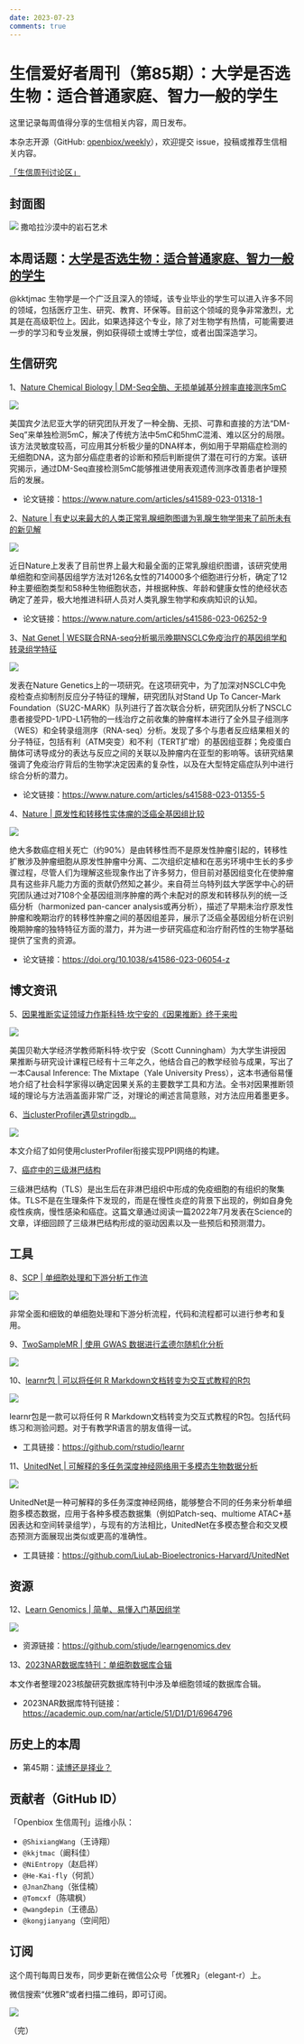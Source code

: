 ```yaml
---
date: 2023-07-23
comments: true
---
```


# 生信爱好者周刊（第85期）：大学是否选生物：适合普通家庭、智力一般的学生

这里记录每周值得分享的生信相关内容，周日发布。

本杂志开源（GitHub: [openbiox/weekly](https://github.com/openbiox/weekly)），欢迎提交 issue，投稿或推荐生信相关内容。

[「生信周刊讨论区」](https://github.com/openbiox/weekly/discussions)

## 封面图

![](https://files.mdnice.com/user/33257/cc978fe4-f098-49b8-95bf-5864c356952d.png)
撒哈拉沙漠中的岩石艺术

## 本周话题：[大学是否选生物：适合普通家庭、智力一般的学生](https://mp.weixin.qq.com/s/0fiJ7DVcpKJEevDnkhx74A)

@kktjmac 生物学是一个广泛且深入的领域，该专业毕业的学生可以进入许多不同的领域，包括医疗卫生、研究、教育、环保等。目前这个领域的竞争非常激烈，尤其是在高级职位上。因此，如果选择这个专业，除了对生物学有热情，可能需要进一步的学习和专业发展，例如获得硕士或博士学位，或者出国深造学习。

## 生信研究
1、[Nature Chemical Biology | DM-Seq全酶、无损单碱基分辨率直接测序5mC](https://mp.weixin.qq.com/s/uqKOuQIjpYt1K9VNvHpvUQ)

![](https://files.mdnice.com/user/33257/95d8a330-3512-4091-a157-822e081c1cf6.png)

美国宾夕法尼亚大学的研究团队开发了一种全酶、无损、可靠和直接的方法“DM-Seq”来单独检测5mC，解决了传统方法中5mC和5hmC混淆、难以区分的局限。该方法灵敏度较高，可应用其分析极少量的DNA样本，例如用于早期癌症检测的无细胞DNA，这为部分癌症患者的诊断和预后判断提供了潜在可行的方案。该研究揭示，通过DM-Seq直接检测5mC能够推进使用表观遗传测序改善患者护理预后的发展。

- 论文链接：https://www.nature.com/articles/s41589-023-01318-1

2、[Nature | 有史以来最大的人类正常乳腺细胞图谱为乳腺生物学带来了前所未有的新见解](https://mp.weixin.qq.com/s/Y2jIbiNY3UDv-emDlQ9T5g)

![](https://files.mdnice.com/user/33257/397535a7-e6e2-44f0-9c21-d58761ad28a2.png)

近日Nature上发表了目前世界上最大和最全面的正常乳腺组织图谱，该研究使用单细胞和空间基因组学方法对126名女性的714000多个细胞进行分析，确定了12种主要细胞类型和58种生物细胞状态，并根据种族、年龄和健康女性的绝经状态确定了差异，极大地推进科研人员对人类乳腺生物学和疾病知识的认知。

- 论文链接：https://www.nature.com/articles/s41586-023-06252-9

3、[Nat Genet | WES联合RNA-seq分析揭示晚期NSCLC免疫治疗的基因组学和转录组学特征](https://mp.weixin.qq.com/s/ckOFDBTWnIRypRu3mTqhFA)

![](https://files.mdnice.com/user/33257/1baf70e4-2e85-4d66-90b8-f25feb69aeea.png)

发表在Nature Genetics上的一项研究。在这项研究中，为了加深对NSCLC中免疫检查点抑制剂反应分子特征的理解，研究团队对Stand Up To Cancer-Mark Foundation（SU2C-MARK）队列进行了首次联合分析，研究团队分析了NSCLC患者接受PD-1/PD-L1药物的一线治疗之前收集的肿瘤样本进行了全外显子组测序（WES）和全转录组测序（RNA-seq）分析。发现了多个与患者反应结果相关的分子特征，包括有利（ATM突变）和不利（TERT扩增）的基因组亚群；免疫蛋白酶体可诱导成分的表达与反应之间的关联以及肿瘤内在亚型的影响等。该研究结果强调了免疫治疗背后的生物学决定因素的复杂性，以及在大型特定癌症队列中进行综合分析的潜力。

- 论文链接：https://www.nature.com/articles/s41588-023-01355-5

4、[Nature | 原发性和转移性实体瘤的泛癌全基因组比较](https://mp.weixin.qq.com/s/tAolIOhRDObQ6QKKbaFOkw)

![](https://files.mdnice.com/user/33257/46723c02-18f9-4ff4-a848-08674f75d47d.png)

绝大多数癌症相关死亡（约90%）是由转移性而不是原发性肿瘤引起的，转移性扩散涉及肿瘤细胞从原发性肿瘤中分离、二次组织定植和在恶劣环境中生长的多步骤过程，尽管人们为理解这些现象作出了许多努力，但目前对基因组变化在使肿瘤具有这些非凡能力方面的贡献仍然知之甚少。来自荷兰乌特列兹大学医学中心的研究团队通过对7108个全基因组测序肿瘤的两个未配对的原发和转移队列的统一泛癌分析（harmonized pan-cancer analysis或再分析），描述了早期未治疗原发性肿瘤和晚期治疗的转移性肿瘤之间的基因组差异，展示了泛癌全基因组分析在识别晚期肿瘤的独特特征方面的潜力，并为进一步研究癌症和治疗耐药性的生物学基础提供了宝贵的资源。

- 论文链接：https://doi.org/10.1038/s41586-023-06054-z

## 博文资讯
5、[因果推断实证领域力作斯科特·坎宁安的《因果推断》终于来啦](https://mp.weixin.qq.com/s/U1Af7WdTC4sLD610CYcKmA)

![](https://files.mdnice.com/user/33257/7edc17fc-ce9b-4490-b2d1-d4b50a716e49.png)

美国贝勒大学经济学教师斯科特·坎宁安（Scott Cunningham）为大学生讲授因果推断与研究设计课程已经有十三年之久，他结合自己的教学经验与成果，写出了一本Causal Inference: The Mixtape（Yale University Press），这本书通俗易懂地介绍了社会科学家得以确定因果关系的主要数学工具和方法。全书对因果推断领域的理论与方法涵盖面非常广泛，对理论的阐述言简意赅，对方法应用着墨更多。

6、[当clusterProfiler遇见stringdb...](https://mp.weixin.qq.com/s/cSnQvUKs2hJkL0oXIXKQ1w)

![](https://files.mdnice.com/user/33257/79b04de7-f2d8-4ca6-9f94-0e42e8849b46.png)

本文介绍了如何使用clusterProfiler衔接实现PPI网络的构建。

7、[癌症中的三级淋巴结构](https://mp.weixin.qq.com/s/y0-yqdb6_MhVFEYzJJljSA)

三级淋巴结构（TLS）是出生后在非淋巴组织中形成的免疫细胞的有组织的聚集体。TLS不是在生理条件下发现的，而是在慢性炎症的背景下出现的，例如自身免疫性疾病，慢性感染和癌症。这篇文章通过阅读一篇2022年7月发表在Science的文章，详细回顾了三级淋巴结构形成的驱动因素以及一些预后和预测潜力。

## 工具
8、[SCP | 单细胞处理和下游分析工作流](https://github.com/zhanghao-njmu/SCP)

![](https://files.mdnice.com/user/33257/c6abf81f-3864-4a85-82dd-bab3a6a7bce8.png)

非常全面和细致的单细胞处理和下游分析流程，代码和流程都可以进行参考和复用。

9、[TwoSampleMR | 使用 GWAS 数据进行孟德尔随机化分析](https://mrcieu.github.io/TwoSampleMR/)

![](https://files.mdnice.com/user/33257/158f397d-0f37-4333-8dec-069be78ef3b5.png)

10、[learnr包 | 可以将任何 R Markdown文档转变为交互式教程的R包](https://github.com/rstudio/learnr)

![](https://files.mdnice.com/user/33257/0e9c510c-7a3b-4a88-8e07-afdcf4e86dc2.png)

learnr包是一款可以将任何 R Markdown文档转变为交互式教程的R包。包括代码练习和测验问题。对于有教学R语言的朋友值得一试。

- 工具链接：https://github.com/rstudio/learnr

11、[UnitedNet | 可解释的多任务深度神经网络用于多模态生物数据分析](https://github.com/LiuLab-Bioelectronics-Harvard/UnitedNet)

![](https://files.mdnice.com/user/33257/456e7265-c3bd-433c-b88b-bdfe382a19aa.png)

UnitedNet是一种可解释的多任务深度神经网络，能够整合不同的任务来分析单细胞多模态数据，应用于各种多模态数据集（例如Patch-seq、multiome ATAC+基因表达和空间转录组学），与现有的方法相比，UnitedNet在多模态整合和交叉模态预测方面展现出类似或更高的准确性。

- 工具链接：https://github.com/LiuLab-Bioelectronics-Harvard/UnitedNet

## 资源
12、[Learn Genomics | 简单、易懂入门基因组学](https://github.com/stjude/learngenomics.dev)

![](https://files.mdnice.com/user/33257/adeebddb-7575-4cf3-9264-7164ccd9fb17.png)

- 资源链接：https://github.com/stjude/learngenomics.dev

13、[2023NAR数据库特刊：单细胞数据库合辑](https://mp.weixin.qq.com/s/q9Y_uTKlKdsrR_n_zWC_sg)

本文作者整理2023核酸研究数据库特刊中涉及单细胞领域的数据库合辑。

- 2023NAR数据库特刊链接：https://academic.oup.com/nar/article/51/D1/D1/6964796
## 历史上的本周

- 第45期：[读博还是择业？](https://mp.weixin.qq.com/s/Q-OyL0XHaUv9YZ23iFA0og)

## 贡献者（GitHub ID）

「Openbiox 生信周刊」运维小队：

- `@ShixiangWang`（王诗翔）
- `@kkjtmac`（阚科佳）
- `@NiEntropy`（赵启祥）
- `@He-Kai-fly`（何凯）
- `@JnanZhang`（张佳楠）
- `@Tomcxf`（陈啸枫）
- `@wangdepin`（王德品）
- `@kongjianyang`（空间阳）

## 订阅

这个周刊每周日发布，同步更新在微信公众号「优雅R」（elegant-r）上。

微信搜索“优雅R”或者扫描二维码，即可订阅。

![](https://files.mdnice.com/user/33257/8e1e9214-22bc-447c-a64a-df8b9f374cee.png)

（完）
